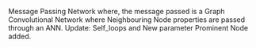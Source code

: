 Message Passing Network where, the message passed is a Graph Convolutional Network where Neighbouring Node properties are passed through an ANN. Update: Self_loops and New parameter Prominent Node added.
